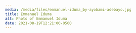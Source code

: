 ```yaml
---
media: /media/files/emmanuel-iduma_by-ayobami-adebayo.jpg
title: Emmanuel Iduma
alt: Photo of Emmanuel Iduma
date: 2021-08-19T12:21:00-0500
---
```

